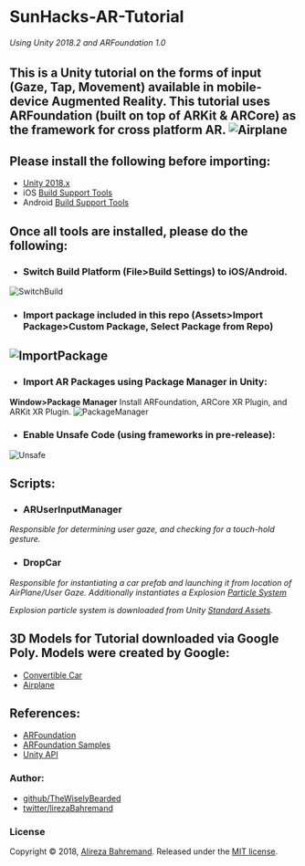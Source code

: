# SunHacks-AR-Tutorial
###### *Using Unity 2018.2 and ARFoundation 1.0*
This is a Unity tutorial on the forms of input (Gaze, Tap, Movement) available in mobile-device Augmented Reality. This tutorial uses ARFoundation (built on top of ARKit & ARCore) as the framework for **cross platform AR.**
![Airplane](assets/planeAR.gif)
---

## Please install the following before importing:
* [Unity 2018.x](https://unity3d.com/get-unity/download/archive)
* iOS [Build Support Tools](https://unity3d.com/learn/tutorials/topics/mobile-touch/building-your-unity-game-ios-device-testing)
* Android [Build Support Tools](https://unity3d.com/learn/tutorials/topics/mobile-touch/building-your-unity-game-android-device-testing)

## Once all tools are installed, please do the following:

* ### Switch Build Platform (**File>Build Settings**) to iOS/Android.
![SwitchBuild](https://i.imgur.com/tX7JCohm.png)
* ### Import package included in this repo (**Assets>Import Package>Custom Package, Select Package from Repo**)
![ImportPackage](https://i.imgur.com/M0B52zym.png)
---
* ### Import AR Packages using Package Manager in Unity:
**Window>Package Manager**
Install ARFoundation, ARCore XR Plugin, and ARKit XR Plugin.
![PackageManager](https://i.imgur.com/7yPZN8gl.gif)

* ### Enable Unsafe Code (using frameworks in pre-release):
![Unsafe](https://i.imgur.com/2sdAXHRl.png)

## Scripts:
* ### ARUserInputManager
_Responsible for determining user gaze, and checking for a touch-hold gesture._
* ### DropCar
_Responsible for instantiating a car prefab and launching it from location of AirPlane/User Gaze. Additionally instantiates a Explosion [Particle System](https://docs.unity3d.com/Manual/ParticleSystems.html)_

_Explosion particle system is downloaded from Unity [Standard Assets](https://assetstore.unity.com/packages/essentials/asset-packs/standard-assets-32351)._

## 3D Models for Tutorial downloaded via Google Poly. Models were created by Google:
* [Convertible Car](https://poly.google.com/view/dggOiBLYyuR)
* [Airplane](https://poly.google.com/view/8VysVKMXN2J)

## References:
* [ARFoundation](https://docs.unity3d.com/Packages/com.unity.xr.arfoundation@1.0/manual/index.html)
* [ARFoundation Samples](https://github.com/Unity-Technologies/arfoundation-samples)
* [Unity API](https://docs.unity3d.com/ScriptReference/MonoBehaviour.html)

### Author:
* [github/TheWiselyBearded](https://github.com/TheWiselyBearded)
* [twitter/lirezaBahremand](https://twitter.com/lirezabahremand)

### License

Copyright © 2018, [Alireza Bahremand](https://github.com/TheWiselyBearded).
Released under the [MIT license](LICENSE).
